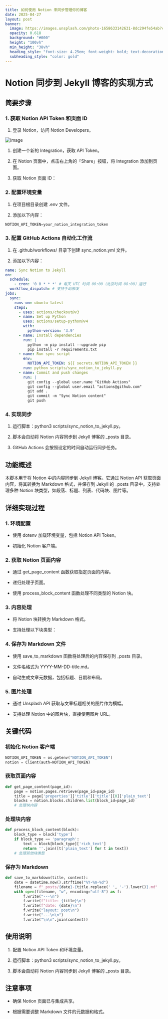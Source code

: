 ```yaml
---
title: 如何使用 Notion 来同步管理你的博客
date: 2025-04-27
layout: post
banner:
  image: https://images.unsplash.com/photo-1658633142631-8dc294fe54ab?crop=entropy&cs=tinysrgb&fit=max&fm=jpg&ixid=M3w2OTIwMzJ8MHwxfHJhbmRvbXx8fHx8fHx8fDE3NDU3OTIzMjh8&ixlib=rb-4.0.3&q=80&w=1080
  opacity: 0.618
  background: "#000"
  height: "100vh"
  min_height: "38vh"
  heading_style: "font-size: 4.25em; font-weight: bold; text-decoration: underline"
  subheading_style: "color: gold"
---
```


# Notion 同步到 Jekyll 博客的实现方式

## 简要步骤

### 1. 获取 Notion API Token 和页面 ID

1. 登录 Notion，访问 Notion Developers。

![image](https://prod-files-secure.s3.us-west-2.amazonaws.com/a7a0cc5a-89b9-4cda-8686-1fba0ca52f40/d19c1afe-dea5-4312-9333-786b0ba83054/image.png?X-Amz-Algorithm=AWS4-HMAC-SHA256&X-Amz-Content-Sha256=UNSIGNED-PAYLOAD&X-Amz-Credential=ASIAZI2LB466RXM47HED%2F20250427%2Fus-west-2%2Fs3%2Faws4_request&X-Amz-Date=20250427T221848Z&X-Amz-Expires=3600&X-Amz-Security-Token=IQoJb3JpZ2luX2VjEMz%2F%2F%2F%2F%2F%2F%2F%2F%2F%2FwEaCXVzLXdlc3QtMiJHMEUCIQDC3A2FZjJyrujr9fwbf9QJNv2PwImyN6R9vy%2BEYr4GywIgDvCsQ66grjXj%2BXrvqqyW4RolpOHmQMXVkU2a2fw%2BsDIq%2FwMIZRAAGgw2Mzc0MjMxODM4MDUiDDhiR2uqUvI3YrHbTyrcA3lJlvpvmflussbMZzXBsJTE5t67GX3fx%2Fg6K4mBjTlUqUnHk6EV1EF9wXlsqpvV29eIEE4IIM7eBtPd1uv5trGzcS4tIKAN6biQ3z479D1Rq8JlYZc0Cm0U8sW%2FoT987lTin1j6h1z07RWPLQbzhF%2FHwGSXrkGs4ByMz4n42vq7WJvajDlXRZGXQG1gfLx9A4C7mKWMu4%2F%2B6FlVYP%2BxR47G5K86IESSBWfZ4UrrBw6clsOCM3CqUyG2%2BR1FR3Kh80YrhlW90Gku%2B5vEMXZBGTu3I9Y4Aykfqyb%2Fu43h%2BaXmdyOBm6gv1iUfqAb1ZYl9t7ZiXQ5VK1biaRrC1QyH3g7%2FPceskEQhUP8WbInVsO1l1oF6pEdlbxRE0zfaBlzV%2Fa3vhmBjPq0Zft5FpLFxYbJHsMeKZA5oLEaVm4ZotDKdOVcBg%2FnVX3%2FI6hWqb0Xxt%2BcppTDwhIQCak%2Bdyc5e31V9lVZNMD%2ByrhkfTNf0MYLFPjG56SPENBPh5WMBPvHpmC8qYPSCAyrDVPM%2FrA3ifDNVoGYf7PSj4EceJQxx%2FVS9cWfF87D8MjskdiX5d47m4A15tb3BJ%2FMjd78zb6s%2FR1vGHv%2BTWQfyAEq2sCZsxvnjPAFkU1PI%2Bjk%2Fi%2BY6MMWKusAGOqUByvAVuGu83jhweWIIAKyoDkfwiPhZIqHHoUropssgxO7roTF%2FJmxICOsmwiQZqhUNgin3g6Mt909UlBAg%2B7%2BVrghn%2BeaWNolOrCmcK8G9kuLR6kVfOy9S4YOtFHFTi8ctsAjeuQjHjorphtbTtL1bxKM8pn8O16meZ%2FxXKMy%2BrkB2oxYVIZkqS%2Bq1ndYsmdwItqwMjZtwPgQ%2BfnWzsilap%2B07EtUu&X-Amz-Signature=187587566df13475cb70674bbab64ee4c669691473a983eca348c4f0675ebc87&X-Amz-SignedHeaders=host&x-id=GetObject)

1. 创建一个新的 Integration，获取 API Token。

1. 在 Notion 页面中，点击右上角的「Share」按钮，将 Integration 添加到页面。

1. 获取 Notion 页面 ID：


### 2. 配置环境变量

1. 在项目根目录创建 .env 文件。

1. 添加以下内容：

```javascript
NOTION_API_TOKEN=your_notion_integration_token
```

### 3. 配置 GitHub Actions 自动化工作流

1. 在 .github/workflows/ 目录下创建 sync_notion.yml 文件。

1. 添加以下内容：

```yaml
name: Sync Notion to Jekyll
on:
  schedule:
    - cron: '0 0 * * *' # 每天 UTC 时间 00:00（北京时间 08:00）运行
  workflow_dispatch: # 支持手动触发
jobs:
  sync:
    runs-on: ubuntu-latest
    steps:
      - uses: actions/checkout@v3
      - name: Set up Python
        uses: actions/setup-python@v4
        with:
          python-version: '3.9'
      - name: Install dependencies
        run: |
          python -m pip install --upgrade pip
          pip install -r requirements.txt
      - name: Run sync script
        env:
          NOTION_API_TOKEN: ${{ secrets.NOTION_API_TOKEN }}
        run: python scripts/sync_notion_to_jekyll.py
      - name: Commit and push changes
        run: |
          git config --global user.name "GitHub Actions"
          git config --global user.email "actions@github.com"
          git add .
          git commit -m "Sync Notion content"
          git push
```

### 4. 实现同步

1. 运行脚本：python3 scripts/sync_notion_to_jekyll.py。

1. 脚本会自动将 Notion 内容同步到 Jekyll 博客的 _posts 目录。

1. GitHub Actions 会按照设定的时间自动运行同步任务。

## 功能概述

本脚本用于将 Notion 中的内容同步到 Jekyll 博客。它通过 Notion API 获取页面内容，将其转换为 Markdown 格式，并保存到 Jekyll 的 _posts 目录中。支持处理多种 Notion 块类型，如段落、标题、列表、代码块、图片等。

## 详细实现过程

### 1. 环境配置

- 使用 dotenv 加载环境变量，包括 Notion API Token。

- 初始化 Notion 客户端。

### 2. 获取 Notion 页面内容

- 通过 get_page_content 函数获取指定页面的内容。

- 递归处理子页面。

- 使用 process_block_content 函数处理不同类型的 Notion 块。

### 3. 内容处理

- 将 Notion 块转换为 Markdown 格式。

- 支持处理以下块类型：


### 4. 保存为 Markdown 文件

- 使用 save_to_markdown 函数将处理后的内容保存到 _posts 目录。

- 文件名格式为 YYYY-MM-DD-title.md。

- 自动生成文章元数据，包括标题、日期和布局。

### 5. 图片处理

- 通过 Unsplash API 获取与文章标题相关的图片作为横幅。

- 支持处理 Notion 中的图片块，直接使用图片 URL。

## 关键代码

### 初始化 Notion 客户端

```python
NOTION_API_TOKEN = os.getenv("NOTION_API_TOKEN")
notion = Client(auth=NOTION_API_TOKEN)
```

### 获取页面内容

```python
def get_page_content(page_id):
    page = notion.pages.retrieve(page_id=page_id)
    title = page['properties']['title']['title'][0]['plain_text']
    blocks = notion.blocks.children.list(block_id=page_id)
    # 处理块内容
```

### 处理块内容

```python
def process_block_content(block):
    block_type = block['type']
    if block_type == 'paragraph':
        text = block[block_type]['rich_text']
        return ''.join([t['plain_text'] for t in text])
    # 处理其他块类型
```

### 保存为 Markdown

```python
def save_to_markdown(title, content):
    date = datetime.now().strftime("%Y-%m-%d")
    filename = f"_posts/{date}-{title.replace(' ', '-').lower()}.md"
    with open(filename, "w", encoding="utf-8") as f:
        f.write("---\n")
        f.write(f"title: {title}\n")
        f.write(f"date: {date}\n")
        f.write("layout: post\n")
        f.write("---\n\n")
        f.write("\n\n".join(content))
```

## 使用说明

1. 配置 Notion API Token 和环境变量。

1. 运行脚本：python3 scripts/sync_notion_to_jekyll.py。

1. 脚本会自动将 Notion 内容同步到 Jekyll 博客的 _posts 目录。

## 注意事项

- 确保 Notion 页面已与集成共享。

- 根据需要调整 Markdown 文件的元数据和格式。